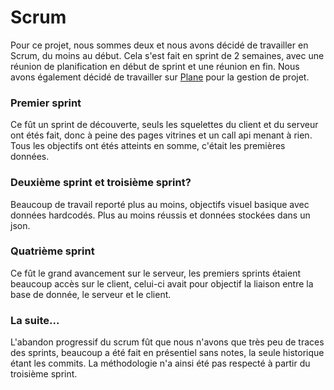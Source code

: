 # Scrum
Pour ce projet, nous sommes deux et nous avons décidé de travailler en Scrum, du moins au début. Cela s'est fait en sprint de 2 semaines, avec une réunion de planification en début de sprint et une réunion en fin. Nous avons également décidé de travailler sur [Plane](https://plane.so/) pour la gestion de projet.

### Premier sprint

Ce fût un sprint de découverte, seuls les squelettes du client et du serveur ont étés fait, donc à peine des pages vitrines et un call api menant à rien. Tous les objectifs ont étés atteints en somme, c'était les premières données.

### Deuxième sprint et troisième sprint?

Beaucoup de travail reporté plus au moins, objectifs visuel basique avec données hardcodés. Plus au moins réussis et données stockées dans un json.

### Quatrième sprint

Ce fût le grand avancement sur le serveur, les premiers sprints étaient beaucoup accès sur le client, celui-ci avait pour objectif la liaison entre la base de donnée, le serveur et le client. 

### La suite...

L'abandon progressif du scrum fût que nous n'avons que très peu de traces des sprints, beaucoup a été fait en présentiel sans notes, la seule historique étant les commits. La méthodologie n'a ainsi été pas respecté à partir du troisième sprint.